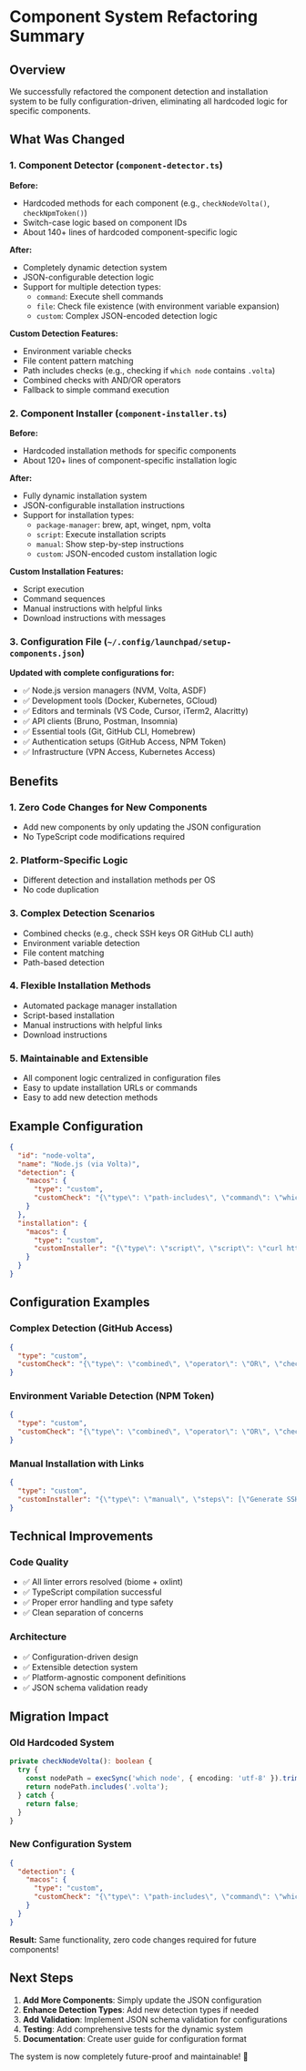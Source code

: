 # Component System Refactoring Summary

## Overview

We successfully refactored the component detection and installation system to be fully configuration-driven, eliminating all hardcoded logic for specific components.

## What Was Changed

### 1. Component Detector (`component-detector.ts`)

**Before:**
- Hardcoded methods for each component (e.g., `checkNodeVolta()`, `checkNpmToken()`)
- Switch-case logic based on component IDs
- About 140+ lines of hardcoded component-specific logic

**After:**
- Completely dynamic detection system
- JSON-configurable detection logic
- Support for multiple detection types:
  - `command`: Execute shell commands
  - `file`: Check file existence (with environment variable expansion)
  - `custom`: Complex JSON-encoded detection logic

**Custom Detection Features:**
- Environment variable checks
- File content pattern matching
- Path includes checks (e.g., checking if `which node` contains `.volta`)
- Combined checks with AND/OR operators
- Fallback to simple command execution

### 2. Component Installer (`component-installer.ts`)

**Before:**
- Hardcoded installation methods for specific components
- About 120+ lines of component-specific installation logic

**After:**
- Fully dynamic installation system
- JSON-configurable installation instructions
- Support for installation types:
  - `package-manager`: brew, apt, winget, npm, volta
  - `script`: Execute installation scripts
  - `manual`: Show step-by-step instructions
  - `custom`: JSON-encoded custom installation logic

**Custom Installation Features:**
- Script execution
- Command sequences
- Manual instructions with helpful links
- Download instructions with messages

### 3. Configuration File (`~/.config/launchpad/setup-components.json`)

**Updated with complete configurations for:**
- ✅ Node.js version managers (NVM, Volta, ASDF)
- ✅ Development tools (Docker, Kubernetes, GCloud)
- ✅ Editors and terminals (VS Code, Cursor, iTerm2, Alacritty)
- ✅ API clients (Bruno, Postman, Insomnia)
- ✅ Essential tools (Git, GitHub CLI, Homebrew)
- ✅ Authentication setups (GitHub Access, NPM Token)
- ✅ Infrastructure (VPN Access, Kubernetes Access)

## Benefits

### 1. **Zero Code Changes for New Components**
- Add new components by only updating the JSON configuration
- No TypeScript code modifications required

### 2. **Platform-Specific Logic**
- Different detection and installation methods per OS
- No code duplication

### 3. **Complex Detection Scenarios**
- Combined checks (e.g., check SSH keys OR GitHub CLI auth)
- Environment variable detection
- File content matching
- Path-based detection

### 4. **Flexible Installation Methods**
- Automated package manager installation
- Script-based installation
- Manual instructions with helpful links
- Download instructions

### 5. **Maintainable and Extensible**
- All component logic centralized in configuration files
- Easy to update installation URLs or commands
- Easy to add new detection methods

## Example Configuration

```json
{
  "id": "node-volta",
  "name": "Node.js (via Volta)",
  "detection": {
    "macos": {
      "type": "custom",
      "customCheck": "{\"type\": \"path-includes\", \"command\": \"which node\", \"includes\": \".volta\"}"
    }
  },
  "installation": {
    "macos": {
      "type": "custom",
      "customInstaller": "{\"type\": \"script\", \"script\": \"curl https://get.volta.sh | bash\"}"
    }
  }
}
```

## Configuration Examples

### Complex Detection (GitHub Access)
```json
{
  "type": "custom",
  "customCheck": "{\"type\": \"combined\", \"operator\": \"OR\", \"checks\": [{\"type\": \"file\", \"value\": \"$HOME/.ssh/id_rsa\"}, {\"type\": \"file\", \"value\": \"$HOME/.ssh/id_ed25519\"}, {\"type\": \"command\", \"command\": \"gh auth status\"}]}"
}
```

### Environment Variable Detection (NPM Token)
```json
{
  "type": "custom",
  "customCheck": "{\"type\": \"combined\", \"operator\": \"OR\", \"checks\": [{\"type\": \"env\", \"variables\": [\"NPM_TOKEN\", \"NODE_AUTH_TOKEN\"]}, {\"type\": \"file-contains\", \"file\": \"$HOME/.npmrc\", \"patterns\": [\"_authToken\"]}]}"
}
```

### Manual Installation with Links
```json
{
  "type": "custom",
  "customInstaller": "{\"type\": \"manual\", \"steps\": [\"Generate SSH keys\", \"Add to GitHub\"], \"links\": [\"https://docs.github.com/ssh\"]}"
}
```

## Technical Improvements

### Code Quality
- ✅ All linter errors resolved (biome + oxlint)
- ✅ TypeScript compilation successful
- ✅ Proper error handling and type safety
- ✅ Clean separation of concerns

### Architecture
- ✅ Configuration-driven design
- ✅ Extensible detection system
- ✅ Platform-agnostic component definitions
- ✅ JSON schema validation ready

## Migration Impact

### Old Hardcoded System
```typescript
private checkNodeVolta(): boolean {
  try {
    const nodePath = execSync('which node', { encoding: 'utf-8' }).trim();
    return nodePath.includes('.volta');
  } catch {
    return false;
  }
}
```

### New Configuration System
```json
{
  "detection": {
    "macos": {
      "type": "custom",
      "customCheck": "{\"type\": \"path-includes\", \"command\": \"which node\", \"includes\": \".volta\"}"
    }
  }
}
```

**Result:** Same functionality, zero code changes required for future components!

## Next Steps

1. **Add More Components**: Simply update the JSON configuration
2. **Enhance Detection Types**: Add new detection types if needed
3. **Add Validation**: Implement JSON schema validation for configurations
4. **Testing**: Add comprehensive tests for the dynamic system
5. **Documentation**: Create user guide for configuration format

The system is now completely future-proof and maintainable! 🎉 

